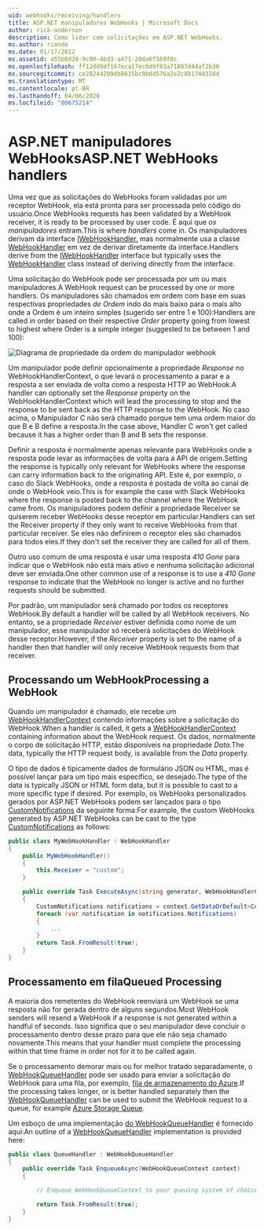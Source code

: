 ```yaml
---
uid: webhooks/receiving/handlers
title: ASP.NET manipuladores WebHooks | Microsoft Docs
author: rick-anderson
description: Como lidar com solicitações em ASP.NET WebHooks.
ms.author: riande
ms.date: 01/17/2012
ms.assetid: a55b0d20-9c90-4bd3-a471-20da6f569f0c
ms.openlocfilehash: ff12dd8df167eca17ecbd9f03a71807d44af2b30
ms.sourcegitcommit: ce28244209db8615bc9bdd576a2e2c88174d318d
ms.translationtype: MT
ms.contentlocale: pt-BR
ms.lasthandoff: 04/06/2020
ms.locfileid: "80675214"
---
```

# <a name="aspnet-webhooks-handlers"></a><span data-ttu-id="6f349-103">ASP.NET manipuladores WebHooks</span><span class="sxs-lookup"><span data-stu-id="6f349-103">ASP.NET WebHooks handlers</span></span>

<span data-ttu-id="6f349-104">Uma vez que as solicitações do WebHooks foram validadas por um receptor WebHook, ela está pronta para ser processada pelo código do usuário.</span><span class="sxs-lookup"><span data-stu-id="6f349-104">Once WebHooks requests has been validated by a WebHook receiver, it is ready to be processed by user code.</span></span> <span data-ttu-id="6f349-105">É aqui que *os manipuladores* entram.</span><span class="sxs-lookup"><span data-stu-id="6f349-105">This is where *handlers* come in.</span></span> <span data-ttu-id="6f349-106">Os manipuladores derivam da interface [IWebHookHandler,](https://github.com/aspnet/WebHooks/blob/master/src/Microsoft.AspNet.WebHooks.Receivers/WebHooks/WebHookHandler.cs) mas normalmente usa a classe [WebHookHandler](https://github.com/aspnet/WebHooks/blob/master/src/Microsoft.AspNet.WebHooks.Receivers/WebHooks/WebHookHandler.cs) em vez de derivar diretamente da interface.</span><span class="sxs-lookup"><span data-stu-id="6f349-106">Handlers derive from the [IWebHookHandler](https://github.com/aspnet/WebHooks/blob/master/src/Microsoft.AspNet.WebHooks.Receivers/WebHooks/WebHookHandler.cs) interface but typically uses the [WebHookHandler](https://github.com/aspnet/WebHooks/blob/master/src/Microsoft.AspNet.WebHooks.Receivers/WebHooks/WebHookHandler.cs) class instead of deriving directly from the interface.</span></span>

<span data-ttu-id="6f349-107">Uma solicitação do WebHook pode ser processada por um ou mais manipuladores.</span><span class="sxs-lookup"><span data-stu-id="6f349-107">A WebHook request can be processed by one or more handlers.</span></span> <span data-ttu-id="6f349-108">Os manipuladores são chamados em ordem com base em suas respectivas propriedades *de Ordem* indo do mais baixo para o mais alto onde a Ordem é um inteiro simples (sugerido ser entre 1 e 100):</span><span class="sxs-lookup"><span data-stu-id="6f349-108">Handlers are called in order based on their respective *Order* property going from lowest to highest where Order is a simple integer (suggested to be between 1 and 100):</span></span>

![Diagrama de propriedade da ordem do manipulador webhook](_static/Handlers.png)

<span data-ttu-id="6f349-110">Um manipulador pode definir opcionalmente a propriedade *Response* no WebHookHandlerContext, o que levará o processamento a parar e a resposta a ser enviada de volta como a resposta HTTP ao WebHook.</span><span class="sxs-lookup"><span data-stu-id="6f349-110">A handler can optionally set the *Response* property on the WebHookHandlerContext which will lead the processing to stop and the response to be sent back as the HTTP response to the WebHook.</span></span> <span data-ttu-id="6f349-111">No caso acima, o Manipulador C não será chamado porque tem uma ordem maior do que B e B define a resposta.</span><span class="sxs-lookup"><span data-stu-id="6f349-111">In the case above, Handler C won't get called because it has a higher order than B and B sets the response.</span></span>

<span data-ttu-id="6f349-112">Definir a resposta é normalmente apenas relevante para WebHooks onde a resposta pode levar as informações de volta para a API de origem.</span><span class="sxs-lookup"><span data-stu-id="6f349-112">Setting the response is typically only relevant for WebHooks where the response can carry information back to the originating API.</span></span> <span data-ttu-id="6f349-113">Este é, por exemplo, o caso do Slack WebHooks, onde a resposta é postada de volta ao canal de onde o WebHook veio.</span><span class="sxs-lookup"><span data-stu-id="6f349-113">This is for example the case with Slack WebHooks where the response is posted back to the channel where the WebHook came from.</span></span> <span data-ttu-id="6f349-114">Os manipuladores podem definir a propriedade Receiver se quiserem receber WebHooks desse receptor em particular.</span><span class="sxs-lookup"><span data-stu-id="6f349-114">Handlers can set the Receiver property if they only want to receive WebHooks from that particular receiver.</span></span> <span data-ttu-id="6f349-115">Se eles não definirem o receptor eles são chamados para todos eles.</span><span class="sxs-lookup"><span data-stu-id="6f349-115">If they don't set the receiver they are called for all of them.</span></span>

<span data-ttu-id="6f349-116">Outro uso comum de uma resposta é usar uma resposta *410 Gone* para indicar que o WebHook não está mais ativo e nenhuma solicitação adicional deve ser enviada.</span><span class="sxs-lookup"><span data-stu-id="6f349-116">One other common use of a response is to use a *410 Gone* response to indicate that the WebHook no longer is active and no further requests should be submitted.</span></span>

<span data-ttu-id="6f349-117">Por padrão, um manipulador será chamado por todos os receptores WebHook.</span><span class="sxs-lookup"><span data-stu-id="6f349-117">By default a handler will be called by all WebHook receivers.</span></span> <span data-ttu-id="6f349-118">No entanto, se a propriedade *Receiver* estiver definida como nome de um manipulador, esse manipulador só receberá solicitações do WebHook desse receptor.</span><span class="sxs-lookup"><span data-stu-id="6f349-118">However, if the *Receiver* property is set to the name of a handler then that handler will only receive WebHook requests from that receiver.</span></span>

## <a name="processing-a-webhook"></a><span data-ttu-id="6f349-119">Processando um WebHook</span><span class="sxs-lookup"><span data-stu-id="6f349-119">Processing a WebHook</span></span>

<span data-ttu-id="6f349-120">Quando um manipulador é chamado, ele recebe um [WebHookHandlerContext](https://github.com/aspnet/WebHooks/blob/master/src/Microsoft.AspNet.WebHooks.Receivers/WebHooks/WebHookHandlerContext.cs) contendo informações sobre a solicitação do WebHook.</span><span class="sxs-lookup"><span data-stu-id="6f349-120">When a handler is called, it gets a [WebHookHandlerContext](https://github.com/aspnet/WebHooks/blob/master/src/Microsoft.AspNet.WebHooks.Receivers/WebHooks/WebHookHandlerContext.cs) containing information about the WebHook request.</span></span> <span data-ttu-id="6f349-121">Os dados, normalmente o corpo de solicitação HTTP, estão disponíveis na propriedade *Data.*</span><span class="sxs-lookup"><span data-stu-id="6f349-121">The data, typically the HTTP request body, is available from the *Data* property.</span></span>

<span data-ttu-id="6f349-122">O tipo de dados é tipicamente dados de formulário JSON ou HTML, mas é possível lançar para um tipo mais específico, se desejado.</span><span class="sxs-lookup"><span data-stu-id="6f349-122">The type of the data is typically JSON or HTML form data, but it is possible to cast to a more specific type if desired.</span></span> <span data-ttu-id="6f349-123">Por exemplo, os WebHooks personalizados gerados por ASP.NET WebHooks podem ser lançados para o tipo [CustomNotifications](https://github.com/aspnet/WebHooks/blob/master/src/Microsoft.AspNet.WebHooks.Receivers.Custom/WebHooks/CustomNotifications.cs) da seguinte forma:</span><span class="sxs-lookup"><span data-stu-id="6f349-123">For example, the custom WebHooks generated by ASP.NET WebHooks can be cast to the type [CustomNotifications](https://github.com/aspnet/WebHooks/blob/master/src/Microsoft.AspNet.WebHooks.Receivers.Custom/WebHooks/CustomNotifications.cs) as follows:</span></span>

```csharp
public class MyWebHookHandler : WebHookHandler
{
    public MyWebHookHandler()
    {
        this.Receiver = "custom";
    }

    public override Task ExecuteAsync(string generator, WebHookHandlerContext context)
    {
        CustomNotifications notifications = context.GetDataOrDefault<CustomNotifications>();
        foreach (var notification in notifications.Notifications)
        {
            ...
        }
        return Task.FromResult(true);
    }
}
```

  ## <a name="queued-processing"></a><span data-ttu-id="6f349-124">Processamento em fila</span><span class="sxs-lookup"><span data-stu-id="6f349-124">Queued Processing</span></span>

<span data-ttu-id="6f349-125">A maioria dos remetentes do WebHook reenviará um WebHook se uma resposta não for gerada dentro de alguns segundos.</span><span class="sxs-lookup"><span data-stu-id="6f349-125">Most WebHook senders will resend a WebHook if a response is not generated within a handful of seconds.</span></span> <span data-ttu-id="6f349-126">Isso significa que o seu manipulador deve concluir o processamento dentro desse prazo para que ele não seja chamado novamente.</span><span class="sxs-lookup"><span data-stu-id="6f349-126">This means that your handler must complete the processing within that time frame in order not for it to be called again.</span></span>

<span data-ttu-id="6f349-127">Se o processamento demorar mais ou for melhor tratado separadamente, o [WebHookQueueHandler](https://github.com/aspnet/WebHooks/blob/master/src/Microsoft.AspNet.WebHooks.Receivers/WebHooks/WebHookQueueHandler.cs) pode ser usado para enviar a solicitação do WebHook para uma fila, por exemplo, [fila de armazenamento do Azure](https://msdn.microsoft.com/library/azure/dd179353.aspx).</span><span class="sxs-lookup"><span data-stu-id="6f349-127">If the processing takes longer, or is better handled separately then the [WebHookQueueHandler](https://github.com/aspnet/WebHooks/blob/master/src/Microsoft.AspNet.WebHooks.Receivers/WebHooks/WebHookQueueHandler.cs) can be used to submit the WebHook request to a queue, for example [Azure Storage Queue](https://msdn.microsoft.com/library/azure/dd179353.aspx).</span></span>

<span data-ttu-id="6f349-128">Um esboço de uma implementação [do WebHookQueueHandler](https://github.com/aspnet/WebHooks/blob/master/src/Microsoft.AspNet.WebHooks.Receivers/WebHooks/WebHookQueueHandler.cs) é fornecido aqui:</span><span class="sxs-lookup"><span data-stu-id="6f349-128">An outline of a [WebHookQueueHandler](https://github.com/aspnet/WebHooks/blob/master/src/Microsoft.AspNet.WebHooks.Receivers/WebHooks/WebHookQueueHandler.cs) implementation is provided here:</span></span>

```csharp
public class QueueHandler : WebHookQueueHandler
{
    public override Task EnqueueAsync(WebHookQueueContext context)
    {

        // Enqueue WebHookQueueContext to your queuing system of choice

        return Task.FromResult(true);
    }
}
```

